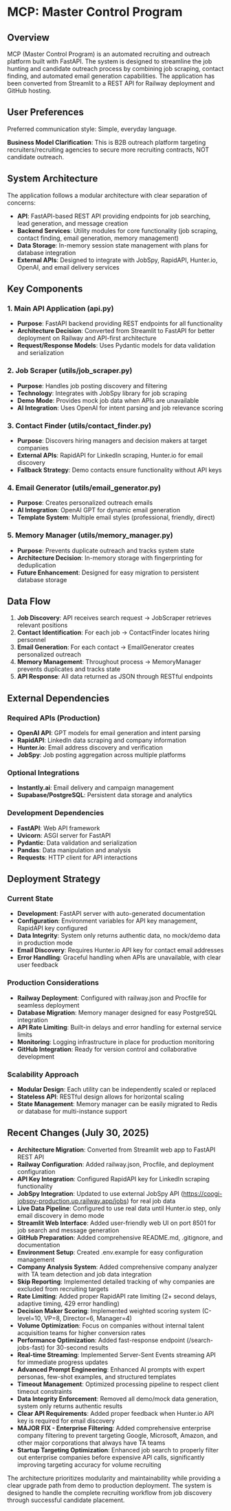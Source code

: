 # MCP: Master Control Program

## Overview

MCP (Master Control Program) is an automated recruiting and outreach platform built with FastAPI. The system is designed to streamline the job hunting and candidate outreach process by combining job scraping, contact finding, and automated email generation capabilities. The application has been converted from Streamlit to a REST API for Railway deployment and GitHub hosting.

## User Preferences

Preferred communication style: Simple, everyday language.

**Business Model Clarification**: This is B2B outreach platform targeting recruiters/recruiting agencies to secure more recruiting contracts, NOT candidate outreach.

## System Architecture

The application follows a modular architecture with clear separation of concerns:

- **API**: FastAPI-based REST API providing endpoints for job searching, lead generation, and message creation
- **Backend Services**: Utility modules for core functionality (job scraping, contact finding, email generation, memory management)
- **Data Storage**: In-memory session state management with plans for database integration
- **External APIs**: Designed to integrate with JobSpy, RapidAPI, Hunter.io, OpenAI, and email delivery services

## Key Components

### 1. Main API Application (api.py)
- **Purpose**: FastAPI backend providing REST endpoints for all functionality
- **Architecture Decision**: Converted from Streamlit to FastAPI for better deployment on Railway and API-first architecture
- **Request/Response Models**: Uses Pydantic models for data validation and serialization

### 2. Job Scraper (utils/job_scraper.py)
- **Purpose**: Handles job posting discovery and filtering
- **Technology**: Integrates with JobSpy library for job scraping
- **Demo Mode**: Provides mock job data when APIs are unavailable
- **AI Integration**: Uses OpenAI for intent parsing and job relevance scoring

### 3. Contact Finder (utils/contact_finder.py)
- **Purpose**: Discovers hiring managers and decision makers at target companies
- **External APIs**: RapidAPI for LinkedIn scraping, Hunter.io for email discovery
- **Fallback Strategy**: Demo contacts ensure functionality without API keys

### 4. Email Generator (utils/email_generator.py)
- **Purpose**: Creates personalized outreach emails
- **AI Integration**: OpenAI GPT for dynamic email generation
- **Template System**: Multiple email styles (professional, friendly, direct)

### 5. Memory Manager (utils/memory_manager.py)
- **Purpose**: Prevents duplicate outreach and tracks system state
- **Architecture Decision**: In-memory storage with fingerprinting for deduplication
- **Future Enhancement**: Designed for easy migration to persistent database storage

## Data Flow

1. **Job Discovery**: API receives search request → JobScraper retrieves relevant positions
2. **Contact Identification**: For each job → ContactFinder locates hiring personnel
3. **Email Generation**: For each contact → EmailGenerator creates personalized outreach
4. **Memory Management**: Throughout process → MemoryManager prevents duplicates and tracks state
5. **API Response**: All data returned as JSON through RESTful endpoints

## External Dependencies

### Required APIs (Production)
- **OpenAI API**: GPT models for email generation and intent parsing
- **RapidAPI**: LinkedIn data scraping and company information
- **Hunter.io**: Email address discovery and verification
- **JobSpy**: Job posting aggregation across multiple platforms

### Optional Integrations
- **Instantly.ai**: Email delivery and campaign management
- **Supabase/PostgreSQL**: Persistent data storage and analytics

### Development Dependencies
- **FastAPI**: Web API framework
- **Uvicorn**: ASGI server for FastAPI
- **Pydantic**: Data validation and serialization
- **Pandas**: Data manipulation and analysis
- **Requests**: HTTP client for API interactions

## Deployment Strategy

### Current State
- **Development**: FastAPI server with auto-generated documentation
- **Configuration**: Environment variables for API key management, RapidAPI key configured
- **Data Integrity**: System only returns authentic data, no mock/demo data in production mode
- **Email Discovery**: Requires Hunter.io API key for contact email addresses
- **Error Handling**: Graceful handling when APIs are unavailable, with clear user feedback

### Production Considerations
- **Railway Deployment**: Configured with railway.json and Procfile for seamless deployment
- **Database Migration**: Memory manager designed for easy PostgreSQL integration
- **API Rate Limiting**: Built-in delays and error handling for external service limits
- **Monitoring**: Logging infrastructure in place for production monitoring
- **GitHub Integration**: Ready for version control and collaborative development

### Scalability Approach
- **Modular Design**: Each utility can be independently scaled or replaced
- **Stateless API**: RESTful design allows for horizontal scaling
- **State Management**: Memory manager can be easily migrated to Redis or database for multi-instance support

## Recent Changes (July 30, 2025)
- **Architecture Migration**: Converted from Streamlit web app to FastAPI REST API
- **Railway Configuration**: Added railway.json, Procfile, and deployment configuration
- **API Key Integration**: Configured RapidAPI key for LinkedIn scraping functionality
- **JobSpy Integration**: Updated to use external JobSpy API (https://coogi-jobspy-production.up.railway.app/jobs) for real job data
- **Live Data Pipeline**: Configured to use real data until Hunter.io step, only email discovery in demo mode
- **Streamlit Web Interface**: Added user-friendly web UI on port 8501 for job search and message generation
- **GitHub Preparation**: Added comprehensive README.md, .gitignore, and documentation
- **Environment Setup**: Created .env.example for easy configuration management
- **Company Analysis System**: Added comprehensive company analyzer with TA team detection and job data integration
- **Skip Reporting**: Implemented detailed tracking of why companies are excluded from recruiting targets
- **Rate Limiting**: Added proper RapidAPI rate limiting (2+ second delays, adaptive timing, 429 error handling)
- **Decision Maker Scoring**: Implemented weighted scoring system (C-level=10, VP=8, Director=6, Manager=4)
- **Volume Optimization**: Focus on companies without internal talent acquisition teams for higher conversion rates
- **Performance Optimization**: Added fast-response endpoint (/search-jobs-fast) for 30-second results
- **Real-time Streaming**: Implemented Server-Sent Events streaming API for immediate progress updates
- **Advanced Prompt Engineering**: Enhanced AI prompts with expert personas, few-shot examples, and structured templates
- **Timeout Management**: Optimized processing pipeline to respect client timeout constraints
- **Data Integrity Enforcement**: Removed all demo/mock data generation, system only returns authentic results
- **Clear API Requirements**: Added proper feedback when Hunter.io API key is required for email discovery
- **MAJOR FIX - Enterprise Filtering**: Added comprehensive enterprise company filtering to prevent targeting Google, Microsoft, Amazon, and other major corporations that always have TA teams
- **Startup Targeting Optimization**: Enhanced job search to properly filter out enterprise companies before expensive API calls, significantly improving targeting accuracy for volume recruiting

The architecture prioritizes modularity and maintainability while providing a clear upgrade path from demo to production deployment. The system is designed to handle the complete recruiting workflow from job discovery through successful candidate placement.